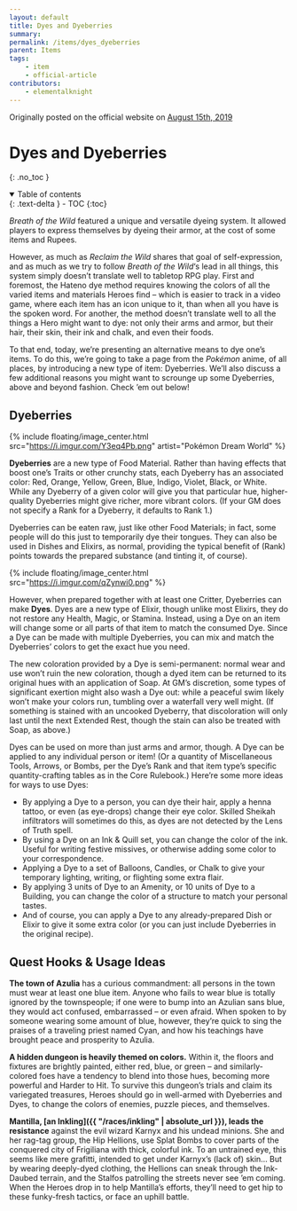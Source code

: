 ```yaml
---
layout: default
title: Dyes and Dyeberries
summary:
permalink: /items/dyes_dyeberries
parent: Items
tags:
    - item
    - official-article
contributors:
    - elementalknight
---
```


Originally posted on the official website on [August 15th, 2019](https://reclaimthewild.net/index.php/2019/08/15/dyes-and-dyeberries/)

# Dyes and Dyeberries
{: .no_toc }

<details open markdown="block">
  <summary>
    Table of contents
  </summary>
  {: .text-delta }
- TOC
{:toc}
</details>

*Breath of the Wild* featured a unique and versatile dyeing system. It allowed players to express themselves by dyeing their armor, at the cost of some items and Rupees.

However, as much as *Reclaim the Wild* shares that goal of self-expression, and as much as we try to follow *Breath of the Wild*‘s lead in all things, this system simply doesn’t translate well to tabletop RPG play. First and foremost, the Hateno dye method requires knowing the colors of all the varied items and materials Heroes find – which is easier to track in a video game, where each item has an icon unique to it, than when all you have is the spoken word. For another, the method doesn’t translate well to all the things a Hero might want to dye: not only their arms and armor, but their hair, their skin, their ink and chalk, and even their foods.

To that end, today, we’re presenting an alternative means to dye one’s items. To do this, we’re going to take a page from the *Pokémon* anime, of all places, by introducing a new type of item: Dyeberries. We’ll also discuss a few additional reasons you might want to scrounge up some Dyeberries, above and beyond fashion. Check ’em out below!

## Dyeberries

{% include floating/image_center.html src="https://i.imgur.com/Y3eq4Pb.png" artist="Pokémon Dream World" %}

**Dyeberries** are a new type of Food Material. Rather than having effects that boost one’s Traits or other crunchy stats, each Dyeberry has an associated color: Red, Orange, Yellow, Green, Blue, Indigo, Violet, Black, or White. While any Dyeberry of a given color will give you that particular hue, higher-quality Dyeberries might give richer, more vibrant colors. (If your GM does not specify a Rank for a Dyeberry, it defaults to Rank 1.)

Dyeberries can be eaten raw, just like other Food Materials; in fact, some people will do this just to temporarily dye their tongues. They can also be used in Dishes and Elixirs, as normal, providing the typical benefit of (Rank) points towards the prepared substance (and tinting it, of course).

{% include floating/image_center.html src="https://i.imgur.com/qZynwi0.png" %}

However, when prepared together with at least one Critter, Dyeberries can make **Dyes**. Dyes are a new type of Elixir, though unlike most Elixirs, they do not restore any Health, Magic, or Stamina. Instead, using a Dye on an item will change some or all parts of that item to match the consumed Dye. Since a Dye can be made with multiple Dyeberries, you can mix and match the Dyeberries’ colors to get the exact hue you need.

The new coloration provided by a Dye is semi-permanent: normal wear and use won’t ruin the new coloration, though a dyed item can be returned to its original hues with an application of Soap. At GM’s discretion, some types of significant exertion might also wash a Dye out: while a peaceful swim likely won’t make your colors run, tumbling over a waterfall very well might. (If something is stained with an uncooked Dyeberry, that discoloration will only last until the next Extended Rest, though the stain can also be treated with Soap, as above.)

Dyes can be used on more than just arms and armor, though. A Dye can be applied to any individual person or item! (Or a quantity of Miscellaneous Tools, Arrows, or Bombs, per the Dye’s Rank and that item type’s specific quantity-crafting tables as in the Core Rulebook.) Here’re some more ideas for ways to use Dyes:
* By applying a Dye to a person, you can dye their hair, apply a henna tattoo, or even (as eye-drops) change their eye color. Skilled Sheikah infiltrators will sometimes do this, as dyes are not detected by the Lens of Truth spell.
* By using a Dye on an Ink & Quill set, you can change the color of the ink. Useful for writing festive missives, or otherwise adding some color to your correspondence.
* Applying a Dye to a set of Balloons, Candles, or Chalk to give your temporary lighting, writing, or flighting some extra flair.
* By applying 3 units of Dye to an Amenity, or 10 units of Dye to a Building, you can change the color of a structure to match your personal tastes.
* And of course, you can apply a Dye to any already-prepared Dish or Elixir to give it some extra color (or you can just include Dyeberries in the original recipe).

## Quest Hooks & Usage Ideas

**The town of Azulia** has a curious commandment: all persons in the town must wear at least one blue item. Anyone who fails to wear blue is totally ignored by the townspeople; if one were to bump into an Azulian sans blue, they would act confused, embarrassed – or even afraid. When spoken to by someone wearing some amount of blue, however, they’re quick to sing the praises of a traveling priest named Cyan, and how his teachings have brought peace and prosperity to Azulia.

**A hidden dungeon is heavily themed on colors.** Within it, the floors and fixtures are brightly painted, either red, blue, or green – and similarly-colored foes have a tendency to blend into those hues, becoming more powerful and Harder to Hit. To survive this dungeon’s trials and claim its variegated treasures, Heroes should go in well-armed with Dyeberries and Dyes, to change the colors of enemies, puzzle pieces, and themselves.

**Mantilla, [an Inkling]({{ "/races/inkling" | absolute_url }}), leads the resistance** against the evil wizard Karnyx and his undead minions. She and her rag-tag group, the Hip Hellions, use Splat Bombs to cover parts of the conquered city of Frigiliana with thick, colorful ink. To an untrained eye, this seems like mere grafitti, intended to get under Karnyx’s (lack of) skin… But by wearing deeply-dyed clothing, the Hellions can sneak through the Ink-Daubed terrain, and the Stalfos patrolling the streets never see ’em coming. When the Heroes drop in to help Mantilla’s efforts, they’ll need to get hip to these funky-fresh tactics, or face an uphill battle.